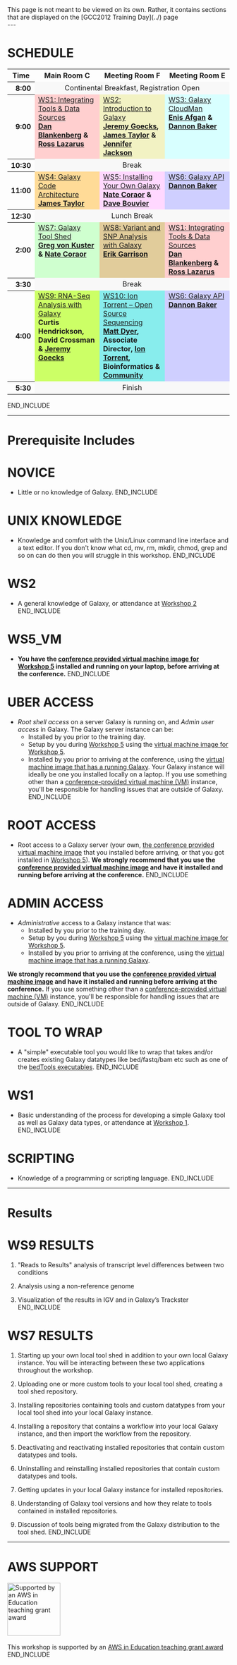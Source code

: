 <div class='red'>
This page is not meant to be viewed on its own.  Rather, it contains sections that are displayed on the [GCC2012 Training Day](../) page
</div>
---

# SCHEDULE

<table>
  <tr class="th" >
    <th style=" text-align: center;"> Time </th>
    <th style=" text-align: center; width: 30%;"> Main Room C </th>
    <th style=" text-align: center; width: 30%;"> Meeting Room </em>F<em> </th>
    <th style=" text-align: center; width: 30%;"> Meeting Room E </th>
  </tr>
  <tr>
    <th style=" text-align: right;"> 8:00 </th>
    <td colspan=3 style=" text-align: center; background-color: #F8F8F8 ;"> </em>Continental Breakfast, Registration Open<em> </td>
  </tr>
  <tr>
    <th style=" text-align: right;"> 9:00 </th>
    <td style=" vertical-align: top; background-color: #FFCFCF;"> </strong><a href='../#ws1'>WS1: Integrating Tools & Data Sources</a><strong><div class='indent'></em><a href='/Dan'>Dan Blankenberg</a> & <a href='/fubar'>Ross Lazarus</a><em> </td>
    <td style=" vertical-align: top; background-color: #F2F2C3;"> </strong><a href='../#ws2'>WS2: Introduction to Galaxy</a><strong><div class='indent'></em><a href='/JeremyGoecks'>Jeremy Goecks</a>, <a href='/JamesTaylor'>James Taylor</a> & <a href='/JenniferJackson'>Jennifer Jackson</a><em></div> </td>
    <td style=" vertical-align: top; background-color: #D8FFFF;"> </strong><a href='../#ws3'>WS3: Galaxy CloudMan</a><strong><div class='indent'></em><a href='/EnisAfgan'>Enis Afgan</a> & <a href='/DannonBaker'>Dannon Baker</a><em></div> </td>
  </tr>
  <tr>
    <th style=" text-align: right;"> 10:30 </th>
    <td colspan=3 style=" text-align: center; background-color: #F8F8F8 ;"> </em>Break<em> </td>
  </tr>
  <tr>
    <th style=" text-align: right;"> 11:00 </th>
    <td style=" vertical-align: top; background-color: #FFDB97;"> </strong><a href='../#ws4'>WS4: Galaxy Code Architecture</a><strong><div class='indent'></em><a href='/JamesTaylor'>James Taylor</a><em></div> </td>
    <td style=" vertical-align: top; background-color: #FFD8FF;"> </strong><a href='../#ws5'>WS5: Installing Your Own Galaxy</a><strong><div class='indent'></em><a href='/nate'>Nate Coraor</a> & <a href='/DaveBouvier'>Dave Bouvier</a><em></div> </td>
    <td style=" vertical-align: top; background-color: #CFCFFF;"> </strong><a href='../#ws6'>WS6: Galaxy API</a><strong><div class='indent'></em><a href='/DannonBaker'>Dannon Baker</a><em></div> </td>
  </tr>
  <tr>
    <th style=" text-align: right;"> 12:30 </th>
    <td colspan=3 style=" text-align: center; background-color: #F8F8F8 ;"> </em>Lunch Break<em> </td>
  </tr>
  <tr>
    <th style=" text-align: right;"> 2:00 </th>
    <td style=" vertical-align: top; background-color: #CFFFCF;"> </strong><a href='../#ws7'>WS7: Galaxy Tool Shed</a><strong><div class='indent'></em><a href='/greg_vonkuster'>Greg von Kuster</a> & <a href='/nate'>Nate Coraor</a><em> </td>
    <td style=" vertical-align: top; background-color: #E1CC9B;"> </strong><a href='../#ws8'>WS8: Variant and SNP Analysis with Galaxy</a><strong><div class='indent'></em><a href='http://bioinformatics.bc.edu/marthlab/Erik_Garrison'>Erik Garrison</a><em></div> </td>
    <td style=" vertical-align: top; background-color: #FFCFCF;"> </strong><a href='../#ws1'>WS1: Integrating Tools & Data Sources</a><strong><div class='indent'></em><a href='/Dan'>Dan Blankenberg</a> & <a href='/fubar'>Ross Lazarus</a><em></div> </td>
  </tr>
  <tr>
    <th style=" text-align: right;"> 3:30 </th>
    <td colspan=3 style=" text-align: center; background-color: #F8F8F8 ;"> </em>Break<em> </td>
  </tr>
  <tr>
    <th style=" text-align: right;"> 4:00 </th>
    <td style=" vertical-align: top; background-color: #CCFF66;"> </strong><a href='../#ws9'>WS9: RNA-Seq Analysis with Galaxy</a><strong><div class='indent'></em>Curtis Hendrickson, David Crossman & <a href='/JeremyGoecks'>Jeremy Goecks</a><em></div> </td>
    <td style=" vertical-align: top; background-color: #88EDED;"> </strong><a href='../#ws10'>WS10: Ion Torrent – Open Source Sequencing</a><strong><div class='indent'></em><a href='/MattDyer'>Matt Dyer</a>, Associate Director, <a href='http://lifetech.com/'>Ion Torrent</a>, Bioinformatics & <a href='http://ioncommunity.iontorrent.com/'>Community</a><em></div>  </td>
    <td style=" vertical-align: top; background-color: #CFCFFF;"> </strong><a href='../#ws6'>WS6: Galaxy API</a><strong><div class='indent'></em><a href='/DannonBaker'>Dannon Baker</a><em></div> </td>
  </tr>
  <tr>
    <th style=" text-align: right;"> 5:30 </th>
    <td colspan=3 style=" text-align: center; background-color: #F8F8F8 ;"> </em>Finish<em> </td>
  </tr>
</table>

END_INCLUDE

---
# Prerequisite Includes

# NOVICE
* Little or no knowledge of Galaxy. 
END_INCLUDE

# UNIX KNOWLEDGE
* Knowledge and comfort with the Unix/Linux command line interface and a text editor. If you don't know what cd, mv, rm, mkdir, chmod, grep and so on can do then you will struggle in this workshop. 
END_INCLUDE

# WS2
* A general knowledge of Galaxy, or attendance at [Workshop 2](../#ws2)
END_INCLUDE

# WS5_VM
* **You have the [conference provided virtual machine image for Workshop 5](/src/Events/GCC2012/TrainingDay/VMs/index.md#vm-without-a-running-galaxy) installed and running on your laptop, before arriving at the conference.**
END_INCLUDE

# UBER ACCESS
* *Root shell access* on a server Galaxy is running on, and *Admin user access* in Galaxy.  The Galaxy server instance can be:
  * Installed by you prior to the training day.
  * Setup by you during [Workshop 5](../#ws5) using the [virtual machine image for Workshop 5](/src/Events/GCC2012/TrainingDay/VMs/index.md#vm-without-a-running-galaxy).
  * Installed by you prior to arriving at the conference, using the [virtual machine image that has a running Galaxy](/src/Events/GCC2012/TrainingDay/VMs/index.md#vm-with-a-running-galaxy).
  Your Galaxy instance will ideally be one you installed locally on a laptop.  If you use something other than a [conference-provided virtual machine (VM)](../VMs) instance, you'll be responsible for handling issues that are outside of Galaxy.
END_INCLUDE

# ROOT ACCESS
* Root access to a Galaxy server (your own, [the conference provided virtual machine image](/src/Events/GCC2012/TrainingDay/VMs/index.md#vm-with-a-running-galaxy) that you installed before arriving, or that you got installed  in [Workshop 5](../#ws5)).  **We strongly recommend that you use the [conference provided virtual machine image](/src/Events/GCC2012/TrainingDay/VMs/index.md#vm-with-a-running-galaxy) and have it installed and running before arriving at the conference.**
END_INCLUDE

# ADMIN ACCESS
* *Administrative* access to a Galaxy instance that was:
  * Installed by you prior to the training day.
  * Setup by you during [Workshop 5](../#ws5) using the [virtual machine image for Workshop 5](/src/Events/GCC2012/TrainingDay/VMs/index.md#vm-without-a-running-galaxy).
  * Installed by you prior to arriving at the conference, using the [virtual machine image that has a running Galaxy](/src/Events/GCC2012/TrainingDay/VMs/index.md#vm-with-a-running-galaxy).

 **We strongly recommend that you use the [conference provided virtual machine image](/Events/GCC2012/TrainingDay/VMs#vm-with-a-running-galaxy) and have it installed and running before arriving at the conference.**  If you use something other than a [conference-provided virtual machine (VM)](../VMs) instance, you'll be responsible for handling issues that are outside of Galaxy.
END_INCLUDE

# TOOL TO WRAP
* A "simple" executable tool you would like to wrap that takes and/or creates existing Galaxy datatypes like bed/fastq/bam etc such as one of the [bedTools executables](http://code.google.com/p/bedtools/).
END_INCLUDE

# WS1
* Basic understanding of the process for developing a simple Galaxy tool as well as Galaxy data types, or attendance at [Workshop 1](../#ws1).
END_INCLUDE

# SCRIPTING
* Knowledge of a programming or scripting language.
END_INCLUDE


---

# Results

# WS9 RESULTS

1. "Reads to Results" analysis of transcript level differences between two conditions

2. Analysis using a non-reference genome

3. Visualization of the results in IGV and in Galaxy’s Trackster
END_INCLUDE

# WS7 RESULTS
1. Starting up your own local tool shed in addition to your own local Galaxy instance.  You will be interacting between these two applications throughout the workshop.

2. Uploading one or more custom tools to your local tool shed, creating a tool shed repository.

3. Installing repositories containing tools and custom datatypes from your local tool shed into your local Galaxy instance.

4. Installing a repository that contains a workflow into your local Galaxy instance, and then import the workflow from the repository.

5. Deactivating and reactivating installed repositories that contain custom datatypes and tools.

6. Uninstalling and reinstalling installed repositories that contain custom datatypes and tools.

7. Getting updates in your local Galaxy instance for installed repositories.

8. Understanding of Galaxy tool versions and how they relate to tools contained in installed repositories.

9. Discussion of tools being migrated from the Galaxy distribution to the tool shed.
END_INCLUDE

---

# AWS SUPPORT

<a href='http://aws.amazon.com/education/'><img src='/Images/Logos/AWSLogo.png' alt='Supported by an AWS in Education teaching grant award' width="120" /></a><br /><br />This workshop is supported by an [AWS in Education teaching grant award](http://aws.amazon.com/education/)
END_INCLUDE
